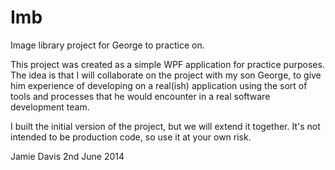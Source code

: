Imb
===

Image library project for George to practice on.

This project was created as a simple WPF application for practice purposes. The idea is that I will collaborate on the project with my son George, to give him experience of developing on a real(ish) application using the sort of tools and processes that he would encounter in a real software development team.

I built the initial version of the project, but we will extend it together. It's not intended to be production code, so use it at your own risk.

Jamie Davis
2nd June 2014
